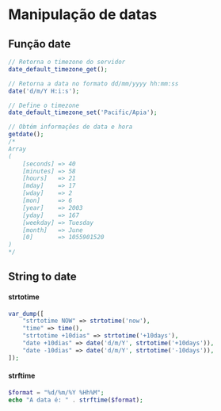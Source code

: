 # Manipulação de datas

## Função date
```php
// Retorna o timezone do servidor
date_default_timezone_get();

// Retorna a data no formato dd/mm/yyyy hh:mm:ss
date('d/m/Y H:i:s');

// Define o timezone
date_default_timezone_set('Pacific/Apia');

// Obtém informações de data e hora
getdate();
/*
Array
(
    [seconds] => 40
    [minutes] => 58
    [hours]   => 21
    [mday]    => 17
    [wday]    => 2
    [mon]     => 6
    [year]    => 2003
    [yday]    => 167
    [weekday] => Tuesday
    [month]   => June
    [0]       => 1055901520
)
*/
```

## String to date
#### strtotime
```php
var_dump([
	"strtotime NOW" => strtotime('now'),
	"time" => time(),
	"strtotime +10dias" => strtotime('+10days'),
	"date +10dias" => date('d/m/Y', strtotime('+10days')),
	"date -10dias" => date('d/m/Y', strtotime('-10days')),
]);
```

#### strftime
```php
$format = "%d/%m/%Y %Hh%M";
echo "A data é: " . strftime($format);
```
<!--stackedit_data:
eyJoaXN0b3J5IjpbLTk5OTM4NTkwMSw0MDY4ODY2MTEsMTY1Mj
QwMzY0MywxNjgxNjExMDcsLTgzMzcyNTE0MF19
-->